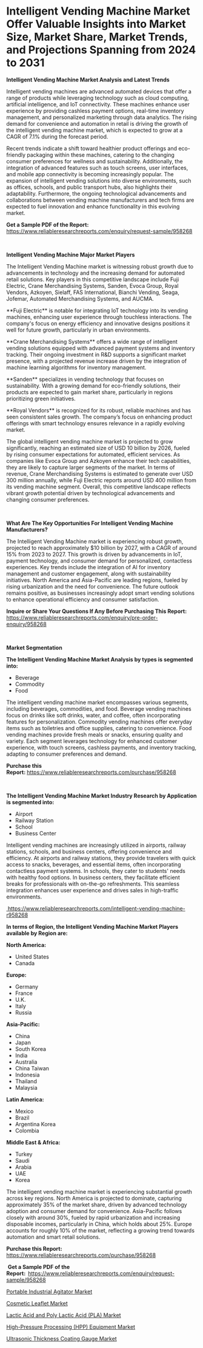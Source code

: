 <p><h1>Intelligent Vending Machine Market Offer Valuable Insights into Market Size, Market Share, Market Trends, and Projections Spanning from 2024 to 2031</h1></p><p><strong>Intelligent Vending Machine Market Analysis and Latest Trends</strong></p>
<p><p>Intelligent vending machines are advanced automated devices that offer a range of products while leveraging technology such as cloud computing, artificial intelligence, and IoT connectivity. These machines enhance user experience by providing cashless payment options, real-time inventory management, and personalized marketing through data analytics. The rising demand for convenience and automation in retail is driving the growth of the intelligent vending machine market, which is expected to grow at a CAGR of 7.1% during the forecast period. </p><p>Recent trends indicate a shift toward healthier product offerings and eco-friendly packaging within these machines, catering to the changing consumer preferences for wellness and sustainability. Additionally, the integration of advanced features such as touch screens, user interfaces, and mobile app connectivity is becoming increasingly popular. The expansion of intelligent vending solutions into diverse environments, such as offices, schools, and public transport hubs, also highlights their adaptability. Furthermore, the ongoing technological advancements and collaborations between vending machine manufacturers and tech firms are expected to fuel innovation and enhance functionality in this evolving market.</p></p>
<p><strong>Get a Sample PDF of the Report:&nbsp;</strong> <a href="https://www.reliableresearchreports.com/enquiry/request-sample/958268?utm_campaign=32&utm_medium=2&utm_source=Github&utm_content=ia&utm_term=28102024&utm_id=intelligent-vending-machine">https://www.reliableresearchreports.com/enquiry/request-sample/958268</a></p>
<p>&nbsp;</p>
<p><strong>Intelligent Vending Machine Major Market Players</strong></p>
<p><p>The Intelligent Vending Machine market is witnessing robust growth due to advancements in technology and the increasing demand for automated retail solutions. Key players in this competitive landscape include Fuji Electric, Crane Merchandising Systems, Sanden, Evoca Group, Royal Vendors, Azkoyen, Sielaff, FAS International, Bianchi Vending, Seaga, Jofemar, Automated Merchandising Systems, and AUCMA.</p><p>**Fuji Electric** is notable for integrating IoT technology into its vending machines, enhancing user experience through touchless interactions. The company's focus on energy efficiency and innovative designs positions it well for future growth, particularly in urban environments.</p><p>**Crane Merchandising Systems** offers a wide range of intelligent vending solutions equipped with advanced payment systems and inventory tracking. Their ongoing investment in R&D supports a significant market presence, with a projected revenue increase driven by the integration of machine learning algorithms for inventory management.</p><p>**Sanden** specializes in vending technology that focuses on sustainability. With a growing demand for eco-friendly solutions, their products are expected to gain market share, particularly in regions prioritizing green initiatives.</p><p>**Royal Vendors** is recognized for its robust, reliable machines and has seen consistent sales growth. The company’s focus on enhancing product offerings with smart technology ensures relevance in a rapidly evolving market.</p><p>The global intelligent vending machine market is projected to grow significantly, reaching an estimated size of USD 10 billion by 2026, fueled by rising consumer expectations for automated, efficient services. As companies like Evoca Group and Azkoyen enhance their tech capabilities, they are likely to capture larger segments of the market. In terms of revenue, Crane Merchandising Systems is estimated to generate over USD 300 million annually, while Fuji Electric reports around USD 400 million from its vending machine segment. Overall, this competitive landscape reflects vibrant growth potential driven by technological advancements and changing consumer preferences.</p></p>
<p>&nbsp;</p>
<p><strong>What Are The Key Opportunities For Intelligent Vending Machine Manufacturers?</strong></p>
<p><p>The Intelligent Vending Machine market is experiencing robust growth, projected to reach approximately $10 billion by 2027, with a CAGR of around 15% from 2023 to 2027. This growth is driven by advancements in IoT, payment technology, and consumer demand for personalized, contactless experiences. Key trends include the integration of AI for inventory management and customer engagement, along with sustainability initiatives. North America and Asia-Pacific are leading regions, fueled by rising urbanization and the need for convenience. The future outlook remains positive, as businesses increasingly adopt smart vending solutions to enhance operational efficiency and consumer satisfaction.</p></p>
<p><strong>Inquire or Share Your Questions If Any Before Purchasing This Report:</strong> <a href="https://www.reliableresearchreports.com/enquiry/pre-order-enquiry/958268?utm_campaign=32&utm_medium=2&utm_source=Github&utm_content=ia&utm_term=28102024&utm_id=intelligent-vending-machine">https://www.reliableresearchreports.com/enquiry/pre-order-enquiry/958268</a></p>
<p>&nbsp;</p>
<p><strong>Market Segmentation</strong></p>
<p><strong>The Intelligent Vending Machine Market Analysis by types is segmented into:</strong></p>
<p><ul><li>Beverage</li><li>Commodity</li><li>Food</li></ul></p>
<p><p>The intelligent vending machine market encompasses various segments, including beverages, commodities, and food. Beverage vending machines focus on drinks like soft drinks, water, and coffee, often incorporating features for personalization. Commodity vending machines offer everyday items such as toiletries and office supplies, catering to convenience. Food vending machines provide fresh meals or snacks, ensuring quality and variety. Each segment leverages technology for enhanced customer experience, with touch screens, cashless payments, and inventory tracking, adapting to consumer preferences and demand.</p></p>
<p><strong>Purchase this Report:&nbsp;</strong><a href="https://www.reliableresearchreports.com/purchase/958268?utm_campaign=32&utm_medium=2&utm_source=Github&utm_content=ia&utm_term=28102024&utm_id=intelligent-vending-machine">https://www.reliableresearchreports.com/purchase/958268</a></p>
<p>&nbsp;</p>
<p><strong>The Intelligent Vending Machine Market Industry Research by Application is segmented into:</strong></p>
<p><ul><li>Airport</li><li>Railway Station</li><li>School</li><li>Business Center</li></ul></p>
<p><p>Intelligent vending machines are increasingly utilized in airports, railway stations, schools, and business centers, offering convenience and efficiency. At airports and railway stations, they provide travelers with quick access to snacks, beverages, and essential items, often incorporating contactless payment systems. In schools, they cater to students' needs with healthy food options. In business centers, they facilitate efficient breaks for professionals with on-the-go refreshments. This seamless integration enhances user experience and drives sales in high-traffic environments.</p></p>
<p><a href="https://www.reliableresearchreports.com/intelligent-vending-machine-r958268?utm_campaign=32&utm_medium=2&utm_source=Github&utm_content=ia&utm_term=28102024&utm_id=intelligent-vending-machine">&nbsp;https://www.reliableresearchreports.com/intelligent-vending-machine-r958268</a></p>
<p><strong>In terms of Region, the Intelligent Vending Machine Market Players available by Region are:</strong></p>
<p>
    <p> <strong> North America: </strong>
        <ul>
            <li>United States</li>
            <li>Canada</li>
        </ul>
        </p> 
    <p> <strong> Europe: </strong>
        <ul>
            <li>Germany</li>
            <li>France</li>
            <li>U.K.</li>
            <li>Italy</li>
            <li>Russia</li>
        </ul>
        </p> 
    <p> <strong> Asia-Pacific: </strong>
        <ul>
            <li>China</li>
            <li>Japan</li>
            <li>South Korea</li>
            <li>India</li>
            <li>Australia</li>
            <li>China Taiwan</li>
            <li>Indonesia</li>
            <li>Thailand</li>
            <li>Malaysia</li>
        </ul>
        </p> 
    <p> <strong> Latin America: </strong>
        <ul>
            <li>Mexico</li>
            <li>Brazil</li>
            <li>Argentina Korea</li>
            <li>Colombia</li>
        </ul>
        </p> 
    <p> <strong> Middle East & Africa: </strong>
        <ul>
            <li>Turkey</li>
            <li>Saudi</li>
            <li>Arabia</li>
            <li>UAE</li>
            <li>Korea</li>
        </ul>
    </p>
    </p>
<p><p>The intelligent vending machine market is experiencing substantial growth across key regions. North America is projected to dominate, capturing approximately 35% of the market share, driven by advanced technology adoption and consumer demand for convenience. Asia-Pacific follows closely with around 30%, fueled by rapid urbanization and increasing disposable incomes, particularly in China, which holds about 25%. Europe accounts for roughly 10% of the market, reflecting a growing trend towards automation and smart retail solutions.</p></p>
<p><strong>Purchase this Report: </strong><a href="https://www.reliableresearchreports.com/purchase/958268?utm_campaign=32&utm_medium=2&utm_source=Github&utm_content=ia&utm_term=28102024&utm_id=intelligent-vending-machine">https://www.reliableresearchreports.com/purchase/958268</a></p>
<p>&nbsp;<strong>Get a Sample PDF of the Report:&nbsp;&nbsp;</strong><a href="https://www.reliableresearchreports.com/enquiry/request-sample/958268?utm_campaign=32&utm_medium=2&utm_source=Github&utm_content=ia&utm_term=28102024&utm_id=intelligent-vending-machine">https://www.reliableresearchreports.com/enquiry/request-sample/958268</a></p>
<p><strong></strong></p>
<p><p><a href="https://issuu.com/reportprime-2/docs/portable-industrial-agitator-market_d78b582eb96b52?utm_campaign=32&utm_medium=2&utm_source=Github&utm_content=ia&utm_term=28102024&utm_id=intelligent-vending-machine">Portable Industrial Agitator Market</a></p><p><a href="https://www.linkedin.com/pulse/cosmetic-leaflet-market-maturity-analysis-regional-disparities-acwic?utm_campaign=32&utm_medium=2&utm_source=Github&utm_content=ia&utm_term=28102024&utm_id=intelligent-vending-machine">Cosmetic Leaflet Market</a></p><p><a href="https://github.com/AlbertGonzalez266/Market-Research-Report-List-1/blob/main/lactic-acid-and-poly-lactic-acid-pla-market.md?utm_campaign=32&utm_medium=2&utm_source=Github&utm_content=ia&utm_term=28102024&utm_id=intelligent-vending-machine">Lactic Acid and Poly Lactic Acid (PLA) Market</a></p><p><a href="https://github.com/JavierDDowns/Market-Research-Report-List-1/blob/main/high-pressure-processing-hpp-equipment-market.md?utm_campaign=32&utm_medium=2&utm_source=Github&utm_content=ia&utm_term=28102024&utm_id=intelligent-vending-machine">High-Pressure Processing (HPP) Equipment Market</a></p><p><a href="https://issuu.com/reportprime-2/docs/ultrasonic-thickness-coating-gauge-_9ad2379f760553?utm_campaign=32&utm_medium=2&utm_source=Github&utm_content=ia&utm_term=28102024&utm_id=intelligent-vending-machine">Ultrasonic Thickness Coating Gauge Market</a></p></p>
